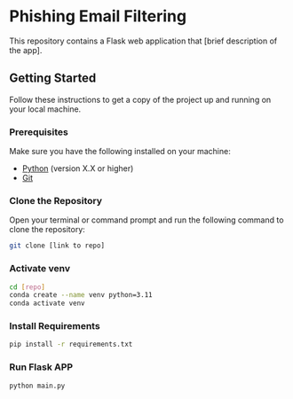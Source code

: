 # Phishing Email Filtering

This repository contains a Flask web application that [brief description of the app].

## Getting Started

Follow these instructions to get a copy of the project up and running on your local machine.

### Prerequisites

Make sure you have the following installed on your machine:

- [Python](https://www.python.org/downloads/) (version X.X or higher)
- [Git](https://git-scm.com/book/en/v2/Getting-Started-Installing-Git)

### Clone the Repository

Open your terminal or command prompt and run the following command to clone the repository:

```bash
git clone [link to repo]
```

### Activate venv
```bash
cd [repo]
conda create --name venv python=3.11
conda activate venv
```
### Install Requirements
```bash
pip install -r requirements.txt
```
### Run Flask APP
```bash
python main.py
```
